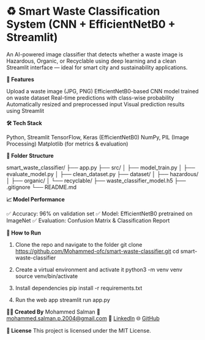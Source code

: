 # ♻️ Smart Waste Classification System (CNN + EfficientNetB0 + Streamlit)

An AI-powered image classifier that detects whether a waste image is Hazardous, Organic, or Recyclable using deep learning and a clean Streamlit interface — ideal for smart city and sustainability applications.

**🚀 Features**

Upload a waste image (JPG, PNG)
EfficientNetB0-based CNN model trained on waste dataset
Real-time predictions with class-wise probability
Automatically resized and preprocessed input
Visual prediction results using Streamlit

**🛠️ Tech Stack**

Python, Streamlit
TensorFlow, Keras (EfficientNetB0)
NumPy, PIL (Image Processing)
Matplotlib (for metrics & evaluation)

**📂 Folder Structure**

smart_waste_classifier/
├── app.py
├── src/
│   ├── model_train.py
│   ├── evaluate_model.py
│   ├── clean_dataset.py
├── dataset/
│   ├── hazardous/
│   ├── organic/
│   └── recyclable/
├── waste_classifier_model.h5
├── .gitignore
└── README.md

**📈 Model Performance**

✅ Accuracy: 96% on validation set
✅ Model: EfficientNetB0 pretrained on ImageNet
✅ Evaluation: Confusion Matrix & Classification Report

**🚀 How to Run**
1. Clone the repo and navigate to the folder
git clone https://github.com/Mohammed-ofc/smart-waste-classifier.git
cd smart-waste-classifier

2. Create a virtual environment and activate it
python3 -m venv venv
source venv/bin/activate

3. Install dependencies
pip install -r requirements.txt

4. Run the web app
streamlit run app.py

**🙋‍♂️ Created By**
Mohammed Salman
📧 mohammed.salman.p.2004@gmail.com
🔗 [LinkedIn](https://www.linkedin.com/in/mohammed-salman-p-484a9431b/)
🌐 [GitHub](https://github.com/Mohammed-ofc)


**📜 License**
This project is licensed under the MIT License.
